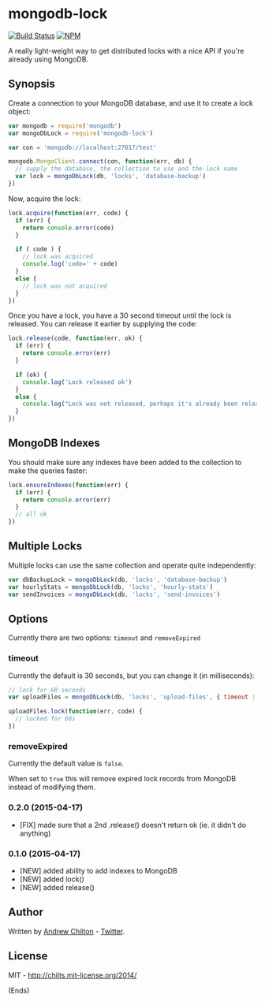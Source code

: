 # mongodb-lock #

[![Build Status](https://travis-ci.org/chilts/mongodb-lock.png)](https://travis-ci.org/chilts/mongodb-lock)
[![NPM](https://nodei.co/npm/mongodb-lock.png?mini=true)](https://nodei.co/npm/mongodb-lock/)

A really light-weight way to get distributed locks with a nice API if you're already using MongoDB.
## Synopsis ##

Create a connection to your MongoDB database, and use it to create a lock object:

```js
var mongodb = require('mongodb')
var mongoDbLock = require('mongodb-lock')

var con = 'mongodb://localhost:27017/test'

mongodb.MongoClient.connect(con, function(err, db) {
  // supply the database, the collection to use and the lock name
  var lock = mongoDbLock(db, 'locks', 'database-backup')
})
```

Now, acquire the lock:

```js
lock.acquire(function(err, code) {
  if (err) {
    return console.error(code)
  }

  if ( code ) {
    // lock was acquired
    console.log('code=' + code)
  }
  else {
    // lock was not acquired
  }
})
```

Once you have a lock, you have a 30 second timeout until the lock is released. You can release it earlier by supplying the code:

```js
lock.release(code, function(err, ok) {
  if (err) {
    return console.error(err)
  }

  if (ok) {
    console.log('Lock released ok')
  }
  else {
    console.log("Lock was not released, perhaps it's already been released or timed out")
  }
})
```

## MongoDB Indexes ##

You should make sure any indexes have been added to the collection to make the queries faster:

```js
lock.ensureIndexes(function(err) {
  if (err) {
    return console.error(err)
  }
  // all ok
})
```

## Multiple Locks ##

Multiple locks can use the same collection and operate quite independently:

```js
var dbBackupLock = mongoDbLock(db, 'locks', 'database-backup')
var hourlyStats = mongoDbLock(db, 'locks', 'hourly-stats')
var sendInvoices = mongoDbLock(db, 'locks', 'send-invoices')
```

## Options ##

Currently there are two options: `timeout` and `removeExpired`

### timeout ###
Currently the default is 30 seconds, but you can change it (in milliseconds):

```js
// lock for 60 seconds
var uploadFiles = mongoDbLock(db, 'locks', 'upload-files', { timeout : 60 * 1000})

uploadFiles.lock(function(err, code) {
  // locked for 60s
})
```

### removeExpired
Currently the default value is `false`.

When set to `true` this will remove expired lock records from MongoDB instead 
of modifying them.


### 0.2.0 (2015-04-17) ###

* [FIX] made sure that a 2nd .release() doesn't return ok (ie. it didn't do anything)

### 0.1.0 (2015-04-17) ###

* [NEW] added ability to add indexes to MongoDB
* [NEW] added lock()
* [NEW] added release()

## Author ##

Written by [Andrew Chilton](http://chilts.org/) -
[Twitter](https://twitter.com/andychilton).

## License ##

MIT - http://chilts.mit-license.org/2014/

(Ends)
